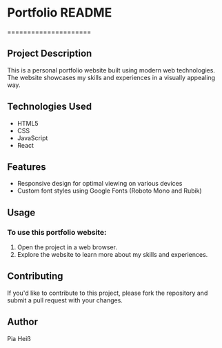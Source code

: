 # Portfolio README

=====================

## Project Description

This is a personal portfolio website built using modern web technologies. The website showcases my skills and experiences in a visually appealing way.

## Technologies Used

- HTML5
- CSS
- JavaScript
- React

## Features

- Responsive design for optimal viewing on various devices
- Custom font styles using Google Fonts (Roboto Mono and Rubik)

## Usage

### To use this portfolio website:

1. Open the project in a web browser.
2. Explore the website to learn more about my skills and experiences.

## Contributing

If you'd like to contribute to this project, please fork the repository and submit a pull request with your changes.

## Author

Pia Heiß
